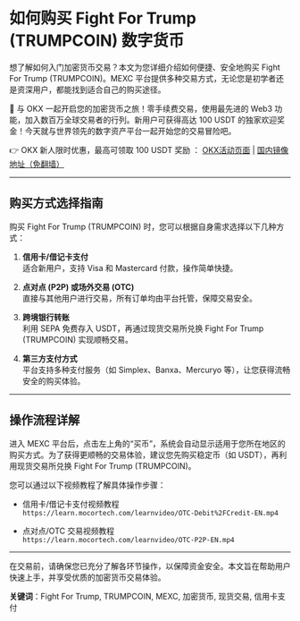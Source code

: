# 如何购买 Fight For Trump (TRUMPCOIN) 数字货币

想了解如何入门加密货币交易？本文为您详细介绍如何便捷、安全地购买 Fight For Trump (TRUMPCOIN)。MEXC 平台提供多种交易方式，无论您是初学者还是资深用户，都能找到适合自己的购买途径。

🚀 与 OKX 一起开启您的加密货币之旅！零手续费交易，使用最先进的 Web3 功能，加入数百万全球交易者的行列。新用户可获得高达 100 USDT 的独家欢迎奖金！今天就与世界领先的数字资产平台一起开始您的交易冒险吧。

👉 OKX 新人限时优惠，最高可领取 100 USDT 奖励 ： [OKX活动页面](https://bit.ly/OKXe) | [国内镜像地址（免翻墙）](https://bit.ly/okX)

---

## 购买方式选择指南

购买 Fight For Trump (TRUMPCOIN) 时，您可以根据自身需求选择以下几种方式：

1. **信用卡/借记卡支付**  
   适合新用户，支持 Visa 和 Mastercard 付款，操作简单快捷。

2. **点对点 (P2P) 或场外交易 (OTC)**  
   直接与其他用户进行交易，所有订单均由平台托管，保障交易安全。

3. **跨境银行转账**  
   利用 SEPA 免费存入 USDT，再通过现货交易所兑换 Fight For Trump (TRUMPCOIN) 实现顺畅交易。

4. **第三方支付方式**  
   平台支持多种支付服务（如 Simplex、Banxa、Mercuryo 等），让您获得流畅安全的购买体验。

---

## 操作流程详解

进入 MEXC 平台后，点击左上角的“买币”，系统会自动显示适用于您所在地区的购买方式。为了获得更顺畅的交易体验，建议您先购买稳定币（如 USDT），再利用现货交易所兑换 Fight For Trump (TRUMPCOIN)。

您可以通过以下视频教程了解具体操作步骤：

- 信用卡/借记卡支付视频教程  
  `https://learn.mocortech.com/learnvideo/OTC-Debit%2FCredit-EN.mp4`

- 点对点/OTC 交易视频教程  
  `https://learn.mocortech.com/learnvideo/OTC-P2P-EN.mp4`

---

在交易前，请确保您已充分了解各环节操作，以保障资金安全。本文旨在帮助用户快速上手，并享受优质的加密货币交易体验。

**关键词**：Fight For Trump, TRUMPCOIN, MEXC, 加密货币, 现货交易, 信用卡支付